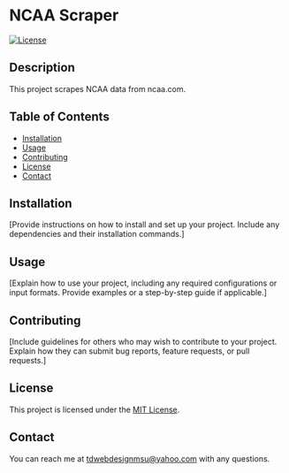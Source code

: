 # NCAA Scraper

[![License](https://img.shields.io/badge/License-MIT-blue.svg)](LICENSE)

## Description
This project scrapes NCAA data from ncaa.com. 

## Table of Contents
- [Installation](#installation)
- [Usage](#usage)
- [Contributing](#contributing)
- [License](#license)
- [Contact](#contact)

## Installation
[Provide instructions on how to install and set up your project. Include any dependencies and their installation commands.]

## Usage
[Explain how to use your project, including any required configurations or input formats. Provide examples or a step-by-step guide if applicable.]

## Contributing
[Include guidelines for others who may wish to contribute to your project. Explain how they can submit bug reports, feature requests, or pull requests.]

## License
This project is licensed under the [MIT License](LICENSE).

## Contact
You can reach me at tdwebdesignmsu@yahoo.com with any questions.

